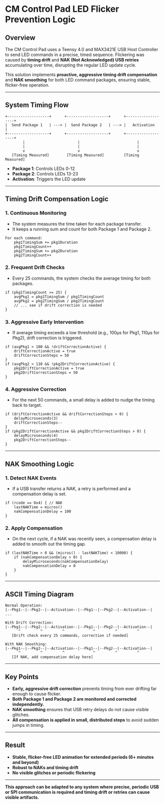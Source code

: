 # CM Control Pad LED Flicker Prevention Logic

## Overview

The CM Control Pad uses a Teensy 4.0 and MAX3421E USB Host Controller to send LED commands in a precise, timed sequence. Flickering was caused by **timing drift** and **NAK (Not Acknowledged) USB retries** accumulating over time, disrupting the regular LED update cycle.

This solution implements **proactive, aggressive timing drift compensation** and **NAK smoothing** for both LED command packages, ensuring stable, flicker-free operation.

---

## System Timing Flow

```
+-------------------+      +-------------------+      +-------------------+
|  Send Package 1   | ---> |  Send Package 2   | ---> |   Activation      |
+-------------------+      +-------------------+      +-------------------+
        |                        |                          |
        |                        |                          |
        v                        v                          v
   [Timing Measured]        [Timing Measured]         [Timing Measured]
```

- **Package 1**: Controls LEDs 0-12
- **Package 2**: Controls LEDs 13-23
- **Activation**: Triggers the LED update

---

## Timing Drift Compensation Logic

### 1. **Continuous Monitoring**

- The system measures the time taken for each package transfer.
- It keeps a running sum and count for both Package 1 and Package 2.

```
For each command:
    pkg1TimingSum += pkg1Duration
    pkg1TimingCount++
    pkg2TimingSum += pkg2Duration
    pkg2TimingCount++
```

### 2. **Frequent Drift Checks**

- Every 25 commands, the system checks the average timing for both packages.

```
if (pkg1TimingCount >= 25) {
    avgPkg1 = pkg1TimingSum / pkg1TimingCount
    avgPkg2 = pkg2TimingSum / pkg2TimingCount
    // ... see if drift correction is needed
}
```

### 3. **Aggressive Early Intervention**

- If average timing exceeds a low threshold (e.g., 100μs for Pkg1, 110μs for Pkg2), drift correction is triggered.

```
if (avgPkg1 > 100 && !driftCorrectionActive) {
    driftCorrectionActive = true
    driftCorrectionSteps = 50
}
if (avgPkg2 > 110 && !pkg2DriftCorrectionActive) {
    pkg2DriftCorrectionActive = true
    pkg2DriftCorrectionSteps = 50
}
```

### 4. **Aggressive Correction**

- For the next 50 commands, a small delay is added to nudge the timing back to target.

```
if (driftCorrectionActive && driftCorrectionSteps > 0) {
    delayMicroseconds(3)
    driftCorrectionSteps--
}
if (pkg2DriftCorrectionActive && pkg2DriftCorrectionSteps > 0) {
    delayMicroseconds(4)
    pkg2DriftCorrectionSteps--
}
```

---

## NAK Smoothing Logic

### 1. **Detect NAK Events**

- If a USB transfer returns a NAK, a retry is performed and a compensation delay is set.

```
if (rcode == 0x4) { // NAK
    lastNAKTime = micros()
    nakCompensationDelay = 100
}
```

### 2. **Apply Compensation**

- On the next cycle, if a NAK was recently seen, a compensation delay is added to smooth out the timing gap.

```
if (lastNAKTime > 0 && (micros() - lastNAKTime) < 10000) {
    if (nakCompensationDelay > 0) {
        delayMicroseconds(nakCompensationDelay)
        nakCompensationDelay = 0
    }
}
```

---

## ASCII Timing Diagram

```
Normal Operation:
|--Pkg1--|--Pkg2--|--Activation--|--Pkg1--|--Pkg2--|--Activation--| ...

With Drift Correction:
|--Pkg1--|--Pkg2--|--Activation--|--Pkg1--|--Pkg2--|--Activation--|
      ^         ^         ^             ^         ^         ^
   [Drift check every 25 commands, correction if needed]

With NAK Smoothing:
|--Pkg1--|--Pkg2--|--Activation--|--Pkg1--|--Pkg2--|--Activation--|
      ^         ^         ^             ^         ^         ^
   [If NAK, add compensation delay here]
```

---

## Key Points

- **Early, aggressive drift correction** prevents timing from ever drifting far enough to cause flicker.
- **Both Package 1 and Package 2 are monitored and corrected independently.**
- **NAK smoothing** ensures that USB retry delays do not cause visible glitches.
- **All compensation is applied in small, distributed steps** to avoid sudden jumps in timing.

---

## Result

- **Stable, flicker-free LED animation for extended periods (6+ minutes and beyond)**
- **Robust to NAKs and timing drift**
- **No visible glitches or periodic flickering**

---

**This approach can be adapted to any system where precise, periodic USB or SPI communication is required and timing drift or retries can cause visible artifacts.** 